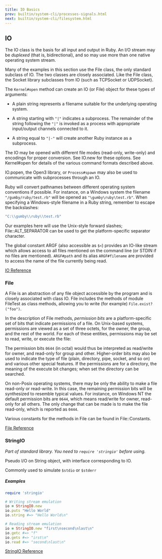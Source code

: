 ```yaml
---
title: IO Basics
prev: builtin/system-cli/processes-signals.html
next: builtin/system-cli/filesystem.html
---
```


## IO[](#io)

The IO class is the basis for all input and output in Ruby. An I/O
stream may be *duplexed* (that is, bidirectional), and so may use more
than one native operating system stream.

Many of the examples in this section use the File class, the only
standard subclass of IO. The two classes are closely associated. Like
the File class, the Socket library subclasses from IO (such as TCPSocket
or UDPSocket).

The `Kernel#open` method can create an IO (or File) object for these
types of arguments:

* A plain string represents a filename suitable for the underlying
  operating system.

* A string starting with `"|"` indicates a subprocess. The remainder of
  the string following the `"|"` is invoked as a process with
  appropriate input/output channels connected to it.

* A string equal to `"|-"` will create another Ruby instance as a
  subprocess.

The IO may be opened with different file modes (read-only, write-only)
and encodings for proper conversion. See IO.new for these options. See
Kernel#open for details of the various command formats described above.

IO.popen, the Open3 library, or `Process#spawn` may also be used to
communicate with subprocesses through an IO.

Ruby will convert pathnames between different operating system
conventions if possible. For instance, on a Windows system the filename
`"/gumby/ruby/test.rb"` will be opened as `"\gumby\ruby\test.rb"`. When
specifying a Windows-style filename in a Ruby string, remember to escape
the backslashes:


```ruby
"C:\\gumby\\ruby\\test.rb"
```

Our examples here will use the Unix-style forward slashes;
File::ALT\_SEPARATOR can be used to get the platform-specific separator
character.

The global constant ARGF (also accessible as `$<`) provides an IO-like
stream which allows access to all files mentioned on the command line
(or STDIN if no files are mentioned). `ARGF#path` and its alias
`ARGF#filename` are provided to access the name of the file currently
being read.

<a href='https://ruby-doc.org/core-2.7.0/IO.html' class='ruby-doc
remote' target='_blank'>IO Reference</a>



### File[](#file)

A File is an abstraction of any file object accessible by the program
and is closely associated with class IO. File includes the methods of
module FileTest as class methods, allowing you to write (for example)
`File.exist?("foo")`.

In the description of File methods, *permission bits* are a
platform-specific set of bits that indicate permissions of a file. On
Unix-based systems, permissions are viewed as a set of three octets, for
the owner, the group, and the rest of the world. For each of these
entities, permissions may be set to read, write, or execute the file:

The permission bits `0644` (in octal) would thus be interpreted as
read/write for owner, and read-only for group and other. Higher-order
bits may also be used to indicate the type of file (plain, directory,
pipe, socket, and so on) and various other special features. If the
permissions are for a directory, the meaning of the execute bit changes;
when set the directory can be searched.

On non-Posix operating systems, there may be only the ability to make a
file read-only or read-write. In this case, the remaining permission
bits will be synthesized to resemble typical values. For instance, on
Windows NT the default permission bits are `0644`, which means
read/write for owner, read-only for all others. The only change that can
be made is to make the file read-only, which is reported as `0444`.

Various constants for the methods in File can be found in
File::Constants.

<a href='https://ruby-doc.org/core-2.7.0/File.html' class='ruby-doc
remote' target='_blank'>File Reference</a>



### StringIO[](#stringio)

*Part of standard library. You need to `require 'stringio'` before
using.*

Pseudo I/O on String object, with interface corresponding to IO.

Commonly used to simulate `$stdio` or `$stderr`

##### Examples[](#examples)


```ruby
require 'stringio'

# Writing stream emulation
io = StringIO.new
io.puts "Hello World"
io.string #=> "Hello World\n"

# Reading stream emulation
io = StringIO.new "first\nsecond\nlast\n"
io.getc #=> "f"
io.gets #=> "irst\n"
io.read #=> "second\nlast\n"
```

<a
href='https://ruby-doc.org/stdlib-2.7.0/libdoc/stringio/rdoc/StringIO.html'
class='ruby-doc remote' target='_blank'>StringIO Reference</a>

